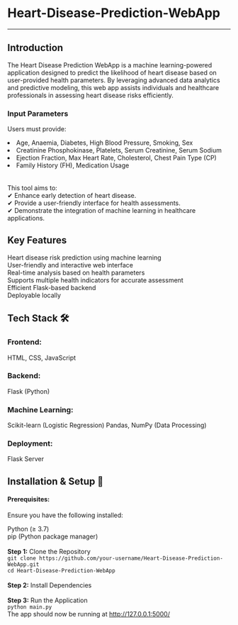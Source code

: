 # Heart-Disease-Prediction-WebApp
<hr>

## Introduction
The Heart Disease Prediction WebApp is a machine learning-powered application designed to predict the likelihood of heart disease based on user-provided health parameters. By leveraging advanced data analytics and predictive modeling, this web app assists individuals and healthcare professionals in assessing heart disease risks efficiently.

### Input Parameters
Users must provide:
<li>Age, Anaemia, Diabetes, High Blood Pressure, Smoking, Sex</li>
<li>Creatinine Phosphokinase, Platelets, Serum Creatinine, Serum Sodium</li>
<li>Ejection Fraction, Max Heart Rate, Cholesterol, Chest Pain Type (CP)</li>
<li>Family History (FH), Medication Usage</li>
<br><br>
This tool aims to:<br>
✔ Enhance early detection of heart disease.<br>
✔ Provide a user-friendly interface for health assessments.<br>
✔ Demonstrate the integration of machine learning in healthcare applications.<br>

## Key Features
Heart disease risk prediction using machine learning<br>
User-friendly and interactive web interface<br>
Real-time analysis based on health parameters<br>
Supports multiple health indicators for accurate assessment<br>
Efficient Flask-based backend<br>
Deployable locally<br>

## Tech Stack 🛠️
### Frontend:
  HTML, CSS, JavaScript
### Backend:
  Flask (Python)
### Machine Learning:
  Scikit-learn (Logistic Regression)
  Pandas, NumPy (Data Processing)
### Deployment:
  Flask Server

## Installation & Setup 🚀
#### Prerequisites:
Ensure you have the following installed:

  Python (≥ 3.7) <br>
  pip (Python package manager)
<br><br>
**Step 1:** Clone the Repository<br>
`git clone https://github.com/your-username/Heart-Disease-Prediction-WebApp.git`<br>
`cd Heart-Disease-Prediction-WebApp`<br><br>
**Step 2:** Install Dependencies<br><br>
**Step 3:** Run the Application<br>
`python main.py`<br>
The app should now be running at http://127.0.0.1:5000/<br>

